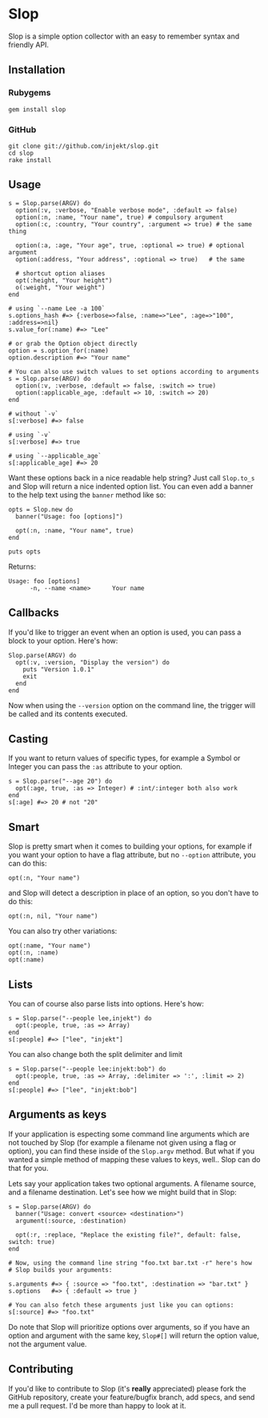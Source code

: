 Slop
====

Slop is a simple option collector with an easy to remember syntax and friendly API.

Installation
------------

### Rubygems

    gem install slop

### GitHub

    git clone git://github.com/injekt/slop.git
    cd slop
    rake install

Usage
-----

    s = Slop.parse(ARGV) do
      option(:v, :verbose, "Enable verbose mode", :default => false)
      option(:n, :name, "Your name", true) # compulsory argument
      option(:c, :country, "Your country", :argument => true) # the same thing

      option(:a, :age, "Your age", true, :optional => true) # optional argument
      option(:address, "Your address", :optional => true)   # the same

      # shortcut option aliases
      opt(:height, "Your height")
      o(:weight, "Your weight")
    end

    # using `--name Lee -a 100`
    s.options_hash #=> {:verbose=>false, :name=>"Lee", :age=>"100", :address=>nil}
    s.value_for(:name) #=> "Lee"

    # or grab the Option object directly
    option = s.option_for(:name)
    option.description #=> "Your name"

    # You can also use switch values to set options according to arguments
    s = Slop.parse(ARGV) do
      option(:v, :verbose, :default => false, :switch => true)
      option(:applicable_age, :default => 10, :switch => 20)
    end

    # without `-v`
    s[:verbose] #=> false

    # using `-v`
    s[:verbose] #=> true

    # using `--applicable_age`
    s[:applicable_age] #=> 20

Want these options back in a nice readable help string? Just call `Slop.to_s`
and Slop will return a nice indented option list. You can even add a banner to
the help text using the `banner` method like so:

    opts = Slop.new do
      banner("Usage: foo [options]")

      opt(:n, :name, "Your name", true)
    end

    puts opts

Returns:

    Usage: foo [options]
	      -n, --name <name>	     Your name

Callbacks
---------

If you'd like to trigger an event when an option is used, you can pass a
block to your option. Here's how:

    Slop.parse(ARGV) do
      opt(:v, :version, "Display the version") do
        puts "Version 1.0.1"
        exit
      end
    end

Now when using the `--version` option on the command line, the trigger will
be called and its contents executed.

Casting
-------

If you want to return values of specific types, for example a Symbol or Integer
you can pass the `:as` attribute to your option.

    s = Slop.parse("--age 20") do
      opt(:age, true, :as => Integer) # :int/:integer both also work
    end
    s[:age] #=> 20 # not "20"

Smart
-----

Slop is pretty smart when it comes to building your options, for example if you
want your option to have a flag attribute, but no `--option` attribute, you
can do this:

    opt(:n, "Your name")

and Slop will detect a description in place of an option, so you don't have to
do this:

    opt(:n, nil, "Your name")

You can also try other variations:

    opt(:name, "Your name")
    opt(:n, :name)
    opt(:name)

Lists
-----

You can of course also parse lists into options. Here's how:

    s = Slop.parse("--people lee,injekt") do
      opt(:people, true, :as => Array)
    end
    s[:people] #=> ["lee", "injekt"]

You can also change both the split delimiter and limit

    s = Slop.parse("--people lee:injekt:bob") do
      opt(:people, true, :as => Array, :delimiter => ':', :limit => 2)
    end
    s[:people] #=> ["lee", "injekt:bob"]

Arguments as keys
-----------------

If your application is especting some command line arguments which are not
touched by Slop (for example a filename not given using a flag or option), you
can find these inside of the `Slop.argv` method. But what if you wanted a simple
method of mapping these values to keys, well.. Slop can do that for you.

Lets say your application takes two optional arguments. A filename source, and
a filename destination. Let's see how we might build that in Slop:

    s = Slop.parse(ARGV) do
      banner("Usage: convert <source> <destination>")
      argument(:source, :destination)

      opt(:r, :replace, "Replace the existing file?", default: false, switch: true)
    end

    # Now, using the command line string "foo.txt bar.txt -r" here's how
    # Slop builds your arguments:

    s.arguments #=> { :source => "foo.txt", :destination => "bar.txt" }
    s.options   #=> { :default => true }

    # You can also fetch these arguments just like you can options:
    s[:source] #=> "foo.txt"

Do note that Slop will prioritize options over arguments, so if you have an
option and argument with the same key, `Slop#[]` will return the option value,
not the argument value.

Contributing
------------

If you'd like to contribute to Slop (it's **really** appreciated) please fork
the GitHub repository, create your feature/bugfix branch, add specs, and send
me a pull request. I'd be more than happy to look at it.
